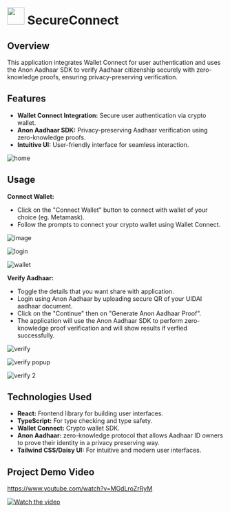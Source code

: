 # <img src="https://github.com/user-attachments/assets/7663940c-9ce8-4259-bc87-ea523a221046" width="40"> SecureConnect 
## Overview
This application integrates Wallet Connect for user authentication and uses the Anon Aadhaar SDK to verify Aadhaar citizenship securely with zero-knowledge proofs, ensuring privacy-preserving verification.

## Features
- **Wallet Connect Integration:** Secure user authentication via crypto wallet.
- **Anon Aadhaar SDK:** Privacy-preserving Aadhaar verification using zero-knowledge proofs.
- **Intuitive UI:** User-friendly interface for seamless interaction.
  
  
![home](https://github.com/user-attachments/assets/49537c3a-0df3-4d08-9ed6-cd92fbfcace1)

## Usage
**Connect Wallet:** 
- Click on the "Connect Wallet" button to connect with wallet of your choice (eg. Metamask).
- Follow the prompts to connect your crypto wallet using Wallet Connect.


![image](https://github.com/user-attachments/assets/f8945add-802c-43d2-9dac-fdae121b74ea)
 
  
![login](https://github.com/user-attachments/assets/1c3ae6ec-468c-42d1-a836-186f44d0a13b)



![wallet](https://github.com/user-attachments/assets/4e7c53cb-7b96-4578-848e-a659eef6c1c4)



**Verify Aadhaar:**
- Toggle the details that you want share with application.
- Login using Anon Aadhaar by uploading secure QR of your UIDAI aadhaar document.
- Click on the "Continue" then on "Generate Anon Aadhaar Proof".
- The application will use the Anon Aadhaar SDK to perform zero-knowledge proof verification and will show results if verfied successfully.
  

![verify](https://github.com/user-attachments/assets/b81c13b7-bb15-410d-9fc9-35e5d78d765c)

![verify popup](https://github.com/user-attachments/assets/8979dbf5-b2df-419e-a204-bc48f194e282)

![verify 2](https://github.com/user-attachments/assets/f00f2b0e-10f5-4c93-a80e-fee38bd14e8a)



## Technologies Used
- **React:** Frontend library for building user interfaces.
- **TypeScript:** For type checking and type safety.
- **Wallet Connect:** Crypto wallet SDK.
- **Anon Aadhaar:** zero-knowledge protocol that allows Aadhaar ID owners to prove their identity in a privacy preserving way.
- **Tailwind CSS/Daisy UI:** For intuitive and modern user interfaces.


## Project Demo Video
https://www.youtube.com/watch?v=MGdLroZrRyM

[![Watch the video](https://img.youtube.com/vi/MGdLroZrRyM/0.jpg)](https://www.youtube.com/watch?v=MGdLroZrRyM)
